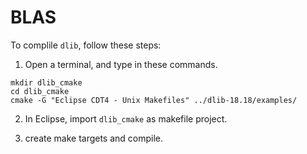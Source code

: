 # BLAS

To complile ```dlib```, follow these steps:

1. Open a terminal, and type in these commands.
```
mkdir dlib_cmake
cd dlib_cmake
cmake -G "Eclipse CDT4 - Unix Makefiles" ../dlib-18.18/examples/
```

2. In Eclipse, import ```dlib_cmake``` as makefile project.

3. create make targets and compile.
